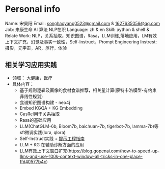 # Personal info
Name: 宋昊阳
Email: songhaoyang0523@gmail.com & 1627635056@qq.com
Job: 来康生命 AI 算法 NLP在职
Language: zh & en
Skill: python & shell & 
Relate Work: NLP，关系抽取，知识图谱，Rasa，LLM训练,落地应用，LM有效上下文扩充，幻觉及事实一致性，Self-Instruct，Prompt Engineering
Instrest: 摄影，元宇宙，AR，旅行，体验

## 相关学习应用实践
- 领域： 大健康，医疗
- 具体内容：
  - 基于规则逻辑及画像的食材食谱推荐，相关量计算(蒙特卡洛模型-有约束非线性规划)
  - 食谱知识图谱构建 - neo4j
  - Embed KGQA + KG Embedding
  - CasRel用于关系抽取
  - Rasa的基础应用
  - LLM(ChatGLM-6b, Bloom7b, baichuan-7b, tigerbot-7b, lamma-7b)等sft微调实践(lora, qlora)
  - Self-Instruct实践 + [提示工程指南](https://www.promptingguide.ai/zh)
  - LLM + KG 在辅助诊断方面的应用
  - LLM有效上下文窗口扩充(https://blog.gopenai.com/how-to-speed-up-llms-and-use-100k-context-window-all-tricks-in-one-place-ffd40577b4c)
